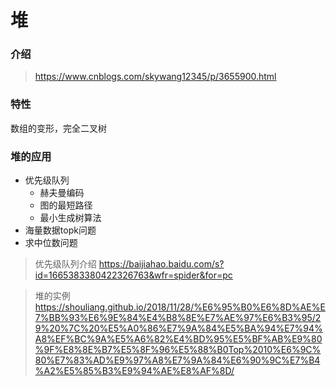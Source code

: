 # 堆

### 介绍
> https://www.cnblogs.com/skywang12345/p/3655900.html


### 特性
数组的变形，完全二叉树



### 堆的应用
- 优先级队列
    - 赫夫曼编码
    - 图的最短路径
    - 最小生成树算法
- 海量数据topk问题
- 求中位数问题

> 优先级队列介绍
https://baijiahao.baidu.com/s?id=1665383380422326763&wfr=spider&for=pc

> 堆的实例
https://shouliang.github.io/2018/11/28/%E6%95%B0%E6%8D%AE%E7%BB%93%E6%9E%84%E4%B8%8E%E7%AE%97%E6%B3%95/29%20%7C%20%E5%A0%86%E7%9A%84%E5%BA%94%E7%94%A8%EF%BC%9A%E5%A6%82%E4%BD%95%E5%BF%AB%E9%80%9F%E8%8E%B7%E5%8F%96%E5%88%B0Top%2010%E6%9C%80%E7%83%AD%E9%97%A8%E7%9A%84%E6%90%9C%E7%B4%A2%E5%85%B3%E9%94%AE%E8%AF%8D/